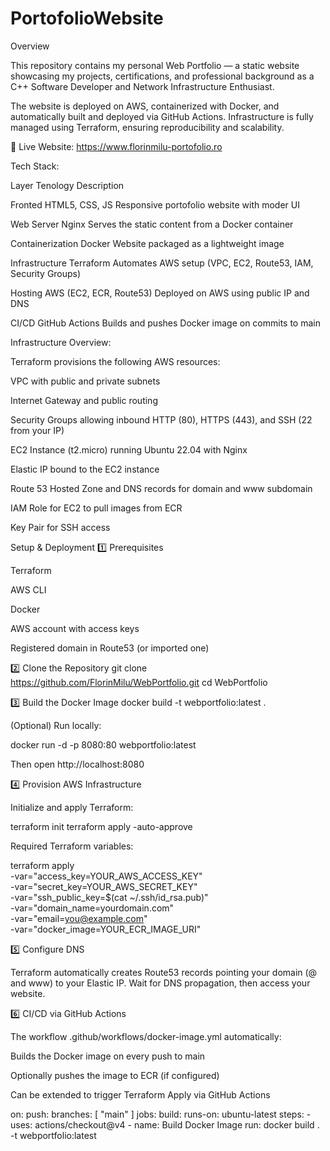# PortofolioWebsite
Overview

This repository contains my personal Web Portfolio — a static website showcasing my projects, certifications, and professional background as a C++ Software Developer and Network Infrastructure Enthusiast.

The website is deployed on AWS, containerized with Docker, and automatically built and deployed via GitHub Actions.
Infrastructure is fully managed using Terraform, ensuring reproducibility and scalability.

🔗 Live Website: https://www.florinmilu-portofolio.ro
 
Tech Stack:

Layer               Tenology                Description

Fronted             HTML5, CSS, JS          Responsive portofolio website with moder UI

Web Server          Nginx                   Serves the static content from a Docker container

Containerization    Docker                  Website packaged as a lightweight image

Infrastructure      Terraform               Automates AWS setup (VPC, EC2, Route53, IAM, Security Groups)

Hosting             AWS (EC2, ECR, Route53) Deployed on AWS using public IP and DNS

CI/CD               GitHub Actions          Builds and pushes Docker image on commits to main

Infrastructure Overview:

Terraform provisions the following AWS resources:

VPC with public and private subnets

Internet Gateway and public routing

Security Groups allowing inbound HTTP (80), HTTPS (443), and SSH (22 from your IP)

EC2 Instance (t2.micro) running Ubuntu 22.04 with Nginx

Elastic IP bound to the EC2 instance

Route 53 Hosted Zone and DNS records for domain and www subdomain

IAM Role for EC2 to pull images from ECR

Key Pair for SSH access


Setup & Deployment
1️⃣ Prerequisites

Terraform

AWS CLI

Docker

AWS account with access keys

Registered domain in Route53 (or imported one)

2️⃣ Clone the Repository
git clone https://github.com/FlorinMilu/WebPortfolio.git
cd WebPortfolio

3️⃣ Build the Docker Image
docker build -t webportfolio:latest .


(Optional) Run locally:

docker run -d -p 8080:80 webportfolio:latest


Then open http://localhost:8080


4️⃣ Provision AWS Infrastructure

Initialize and apply Terraform:

terraform init
terraform apply -auto-approve


Required Terraform variables:

terraform apply \
  -var="access_key=YOUR_AWS_ACCESS_KEY" \
  -var="secret_key=YOUR_AWS_SECRET_KEY" \
  -var="ssh_public_key=$(cat ~/.ssh/id_rsa.pub)" \
  -var="domain_name=yourdomain.com" \
  -var="email=you@example.com" \
  -var="docker_image=YOUR_ECR_IMAGE_URI"

5️⃣ Configure DNS

Terraform automatically creates Route53 records pointing your domain (@ and www) to your Elastic IP.
Wait for DNS propagation, then access your website.

6️⃣ CI/CD via GitHub Actions

The workflow .github/workflows/docker-image.yml automatically:

Builds the Docker image on every push to main

Optionally pushes the image to ECR (if configured)

Can be extended to trigger Terraform Apply via GitHub Actions

on:
  push:
    branches: [ "main" ]
jobs:
  build:
    runs-on: ubuntu-latest
    steps:
      - uses: actions/checkout@v4
      - name: Build Docker Image
        run: docker build . -t webportfolio:latest